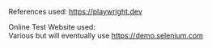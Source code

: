 References used:
https://playwright.dev

Online Test Website used:  
Various but will eventually use https://demo.selenium.com
